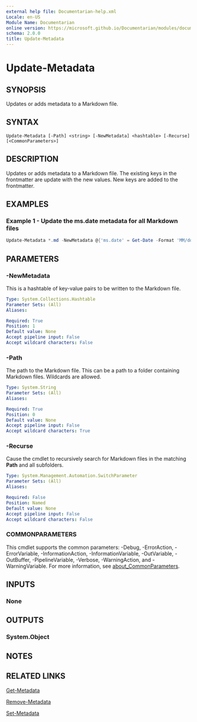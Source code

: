 ```yaml
---
external help file: Documentarian-help.xml
Locale: en-US
Module Name: Documentarian
online version: https://microsoft.github.io/Documentarian/modules/documentarian/reference/cmdlets/update-metadata
schema: 2.0.0
title: Update-Metadata
---
```


# Update-Metadata

## SYNOPSIS
Updates or adds metadata to a Markdown file.

## SYNTAX

```
Update-Metadata [-Path] <string> [-NewMetadata] <hashtable> [-Recurse] [<CommonParameters>]
```

## DESCRIPTION

Updates or adds metadata to a Markdown file. The existing keys in the frontmatter are update with
the new values. New keys are added to the frontmatter.

## EXAMPLES

### Example 1 - Update the **ms.date** metadata for all Markdown files

```powershell
Update-Metadata *.md -NewMetadata @{'ms.date' = Get-Date -Format 'MM/dd/yyyy' }
```

## PARAMETERS

### -NewMetadata

This is a hashtable of key-value pairs to be written to the Markdown file.

```yaml
Type: System.Collections.Hashtable
Parameter Sets: (All)
Aliases:

Required: True
Position: 1
Default value: None
Accept pipeline input: False
Accept wildcard characters: False
```

### -Path

The path to the Markdown file. This can be a path to a folder containing Markdown files. Wildcards
are allowed.

```yaml
Type: System.String
Parameter Sets: (All)
Aliases:

Required: True
Position: 0
Default value: None
Accept pipeline input: False
Accept wildcard characters: True
```

### -Recurse

Cause the cmdlet to recursively search for Markdown files in the matching **Path** and all
subfolders.

```yaml
Type: System.Management.Automation.SwitchParameter
Parameter Sets: (All)
Aliases:

Required: False
Position: Named
Default value: None
Accept pipeline input: False
Accept wildcard characters: False
```

### COMMONPARAMETERS

This cmdlet supports the common parameters: -Debug, -ErrorAction, -ErrorVariable,
-InformationAction, -InformationVariable, -OutVariable, -OutBuffer, -PipelineVariable, -Verbose,
-WarningAction, and -WarningVariable. For more information, see
[about_CommonParameters](http://go.microsoft.com/fwlink/?LinkID=113216).

## INPUTS

### None

## OUTPUTS

### System.Object

## NOTES

## RELATED LINKS

[Get-Metadata](Get-Metadata.md)

[Remove-Metadata](Update-Metadata.md)

[Set-Metadata](Set-Metadata.md)
